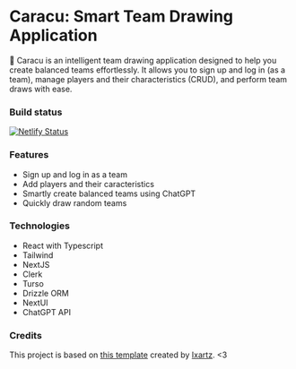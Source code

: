 # Caracu: Smart Team Drawing Application
🌟 Caracu is an intelligent team drawing application designed to help you create balanced teams effortlessly. 
It allows you to sign up and log in (as a team), manage players and their characteristics (CRUD), and perform team draws with ease.

### Build status
[![Netlify Status](https://api.netlify.com/api/v1/badges/1224f64e-8191-492f-a9a6-6414bd64af21/deploy-status)](https://app.netlify.com/sites/scintillating-vacherin-9841c3/deploys)

### Features
- Sign up and log in as a team
- Add players and their caracteristics
- Smartly create balanced teams using ChatGPT
- Quickly draw random teams

### Technologies
- React with Typescript
- Tailwind
- NextJS
- Clerk
- Turso
- Drizzle ORM
- NextUI
- ChatGPT API

### Credits
This project is based on [this template](https://github.com/ixartz/Next-js-Boilerplate) created by [Ixartz](https://github.com/ixartz). <3
